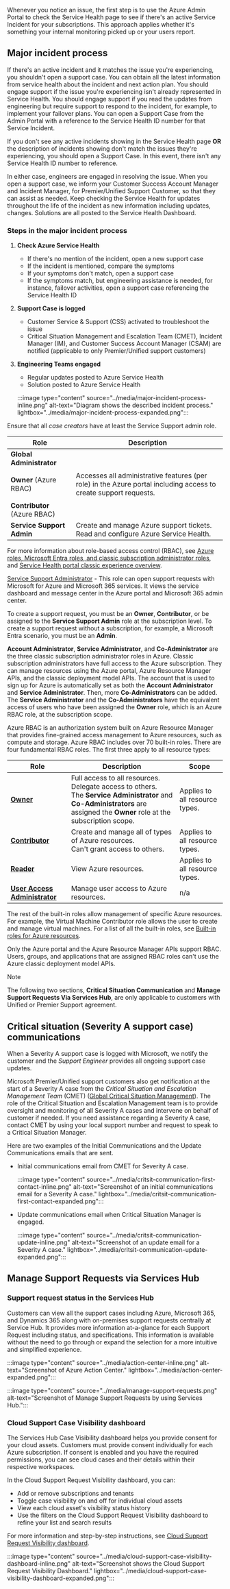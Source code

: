 Whenever you notice an issue, the first step is to use the Azure Admin Portal to check the Service Health page to see if there's an active Service Incident for your subscriptions. This approach applies whether it's something your internal monitoring picked up or your users report.

## Major incident process

If there's an active incident and it matches the issue you're experiencing, you shouldn't open a support case. You can obtain all the latest information from service health about the incident and next action plan. You should engage support if the issue you're experiencing isn't already represented in Service Health. You should engage support if you read the updates from engineering but require support to respond to the incident, for example, to implement your failover plans. You can open a Support Case from the Admin Portal with a reference to the Service Health ID number for that Service Incident.

If you don't see any active incidents showing in the Service Health page **OR** the description of incidents showing don't match the issues they're experiencing, you should open a Support Case. In this event, there isn't any Service Health ID number to reference.

In either case, engineers are engaged in resolving the issue. When you open a support case, we inform your Customer Success Account Manager and Incident Manager, for Premier/Unified Support Customer, so that they can assist as needed. Keep checking the Service Health for updates throughout the life of the incident as new information including updates, changes. Solutions are all posted to the Service Health Dashboard.

### Steps in the major incident process

1. **Check Azure Service Health**

    - If there's no mention of the incident, open a new support case
    - If the incident is mentioned, compare the symptoms
    - If your symptoms don't match, open a support case
    - If the symptoms match, but engineering assistance is needed, for instance, failover activities, open a support case referencing the Service Health ID

1. **Support Case is logged**

    - Customer Service & Support (CSS) activated to troubleshoot the issue 
    - Critical Situation Management and Escalation Team (CMET), Incident Manager (IM), and Customer Success Account Manager (CSAM) are notified (applicable to only Premier/Unified support customers)

1. **Engineering Teams engaged**

    - Regular updates posted to Azure Service Health
    - Solution posted to Azure Service Health

    :::image type="content" source="../media/major-incident-process-inline.png" alt-text="Diagram shows the described incident process." lightbox="../media/major-incident-process-expanded.png":::

Ensure that all *case creators* have at least the Service Support admin role.

| Role | Description |
|---|---|
| **Global Administrator**<br><br>**Owner** (Azure RBAC)<br><br>**Contributor** (Azure RBAC) | Accesses all administrative features (per role) in the Azure portal including access to create support requests. |
| **Service Support Admin** | Create and manage Azure support tickets.<br>Read and configure Azure Service Health. |

For more information about role-based access control (RBAC), see [Azure roles, Microsoft Entra roles, and classic subscription administrator roles](/azure/role-based-access-control/rbac-and-directory-admin-roles), and [Service Health portal classic experience overview](/azure/service-health/service-health-overview).

[Service Support Administrator](/azure/active-directory/roles/permissions-reference#service-support-administrator) - This role can open support requests with Microsoft for Azure and Microsoft 365 services. It views the service dashboard and message center in the Azure portal and Microsoft 365 admin center.

To create a support request, you must be an **Owner**, **Contributor**, or be assigned to the **Service Support Admin** role at the subscription level. To create a support request without a subscription, for example, a Microsoft Entra scenario, you must be an **Admin**.

**Account Administrator**, **Service Administrator**, and **Co-Administrator** are the three classic subscription administrator roles in Azure. Classic subscription administrators have full access to the Azure subscription. They can manage resources using the Azure portal, Azure Resource Manager APIs, and the classic deployment model APIs. The account that is used to sign up for Azure is automatically set as both the **Account Administrator** and **Service Administrator**. Then, more **Co-Administrators** can be added. The **Service Administrator** and the **Co-Administrators** have the equivalent access of users who have been assigned the **Owner** role, which is an Azure RBAC role, at the subscription scope.

Azure RBAC is an authorization system built on Azure Resource Manager that provides fine-grained access management to Azure resources, such as compute and storage. Azure RBAC includes over 70 built-in roles. There are four fundamental RBAC roles. The first three apply to all resource types:

| Role | Description | Scope |
|---|---|---|
| **[Owner](/azure/role-based-access-control/built-in-roles#owner)** | Full access to all resources.<br>Delegate access to others.<br>The **Service Administrator** and **Co-Administrators** are assigned the **Owner** role at the subscription scope. | Applies to all resource types. |
| **[Contributor](/azure/role-based-access-control/built-in-roles#contributor)** | Create and manage all of types of Azure resources.<br>Can't grant access to others. | Applies to all resource types. |
| **[Reader](/azure/role-based-access-control/built-in-roles#reader)** | View Azure resources. | Applies to all resource types. |
| **[User Access Administrator](/azure/role-based-access-control/built-in-roles#user-access-administrator)** | Manage user access to Azure resources. | n/a |

The rest of the built-in roles allow management of specific Azure resources. For example, the Virtual Machine Contributor role allows the user to create and manage virtual machines. For a list of all the built-in roles, see [Built-in roles for Azure resources](/azure/role-based-access-control/built-in-roles).

Only the Azure portal and the Azure Resource Manager APIs support RBAC. Users, groups, and applications that are assigned RBAC roles can't use the Azure classic deployment model APIs.

> [!NOTE]
>
> The following two sections, **Critical Situation Communication** and **Manage Support Requests Via Services Hub**, are only applicable to customers with Unified or Premier Support agreement.

## Critical situation (Severity A support case) communications

When a Severity A support case is logged with Microsoft, we notify the customer and the *Support Engineer* provides all ongoing support case updates.

Microsoft Premier/Unified support customers also get notification at the start of a Severity A case from the *Critical Situation and Escalation Management Team* (CMET) ([Global Critical Situation Management](mailto:crit-365@microsoft.com)). The role of the Critical Situation and Escalation Management team is to provide oversight and monitoring of all Severity A cases and intervene on behalf of customer if needed. If you need assistance regarding a Severity A case, contact CMET by using your local support number and request to speak to a Critical Situation Manager.

Here are two examples of the Initial Communications and the Update Communications emails that are sent.

- Initial communications email from CMET for Severity A case.

  :::image type="content" source="../media/critsit-communication-first-contact-inline.png" alt-text="Screenshot of an initial communications email for a Severity A case." lightbox="../media/critsit-communication-first-contact-expanded.png":::

- Update communications email when Critical Situation Manager is engaged.

  :::image type="content" source="../media/critsit-communication-update-inline.png" alt-text="Screenshot of an update email for a Severity A case." lightbox="../media/critsit-communication-update-expanded.png":::
  
## Manage Support Requests via Services Hub

### Support request status in the Services Hub

Customers can view all the support cases including Azure, Microsoft 365, and Dynamics 365 along with on-premises support requests centrally at Service Hub. It provides more information at-a-glance for each Support Request including status, and specifications. This information is available without the need to go through or expand the selection for a more intuitive and simplified experience.

:::image type="content" source="../media/action-center-inline.png" alt-text="Screenshot of Azure Action Center." lightbox="../media/action-center-expanded.png":::

:::image type="content" source="../media/manage-support-requests.png" alt-text="Screenshot of Manage Support Requests by using Services Hub.":::

### Cloud Support Case Visibility dashboard

The Services Hub Case Visibility dashboard helps you provide consent for your cloud assets. Customers must provide consent individually for each Azure subscription. If consent is enabled and you have the required permissions, you can see cloud cases and their details within their respective workspaces.

In the Cloud Support Request Visibility dashboard, you can:

- Add or remove subscriptions and tenants
- Toggle case visibility on and off for individual cloud assets
- View each cloud asset's visibility status history
- Use the filters on the Cloud Support Request Visibility dashboard to refine your list and search results

For more information and step-by-step instructions, see [Cloud Support Request Visibility dashboard](/services-hub/unified/support/case-visibility).

:::image type="content" source="../media/cloud-support-case-visibility-dashboard-inline.png" alt-text="Screenshot shows the Cloud Support Request Visibility Dashboard." lightbox="../media/cloud-support-case-visibility-dashboard-expanded.png":::
